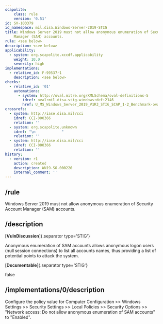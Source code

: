```yaml
---
scapolite:
    class: rule
    version: '0.51'
id: SV-103379
id_namespace: mil.disa.Windows-Server-2019-STIG
title: Windows Server 2019 must not allow anonymous enumeration of Security Account
    Manager (SAM) accounts.
rule: <see below>
description: <see below>
applicability:
  - system: org.scapolite.xccdf.applicability
    weight: 10.0
    severity: high
implementations:
  - relative_id: F-99537r1
    description: <see below>
checks:
  - relative_id: '01'
    automations:
      - system: http://oval.mitre.org/XMLSchema/oval-definitions-5
        idref: oval:mil.disa.stig.windows:def:2146
        href: U_MS_Windows_Server_2019_V1R3_STIG_SCAP_1-2_Benchmark-oval.xml
crossrefs:
  - system: http://iase.disa.mil/cci
    idref: CCI-000366
    relation: ''
  - system: org.scapolite.unknown
    idref: "\n            "
    relation: ''
  - system: http://iase.disa.mil/cci
    idref: CCI-000366
    relation: ''
history:
  - version: r1
    action: created
    description: WN19-SO-000220
    internal_comment: ''
---
```



## /rule

Windows Server 2019 must not allow anonymous enumeration of Security Account Manager (SAM) accounts.

## /description

[**VulnDiscussion**]{.separator type='STIG'}

Anonymous enumeration of SAM accounts allows anonymous logon users (null session connections) to list all accounts names, thus providing a list of potential points to attack the system.

[**Documentable**]{.separator type='STIG'}

false

## /implementations/0/description

Configure the policy value for Computer Configuration >> Windows Settings >> Security Settings >> Local Policies >> Security Options >> "Network access: Do not allow anonymous enumeration of SAM accounts" to "Enabled".
